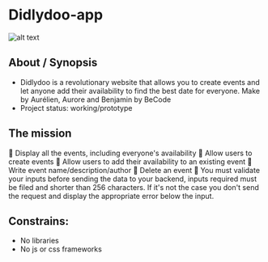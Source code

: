 # Didlydoo-app

![alt text](http://url/to/Didapp.png)

## About / Synopsis

* Didlydoo is a revolutionary website that allows you to create events and let anyone add their availability to find the best date for everyone. Make by Aurélien, Aurore and Benjamin by BeCode
* Project status: working/prototype

## The mission
🌱 Display all the events, including everyone's availability
🌱 Allow users to create events
🌱 Allow users to add their availability to an existing event
🌱 Write event name/description/author
🌱 Delete an event
🌱 You must validate your inputs before sending the data to your backend, inputs required must be filed and shorter than 256 characters. If it's not the case you don't send the request and display the appropriate error below the input.

## Constrains:
- No libraries
- No js or css frameworks